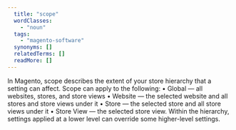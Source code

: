 ```yaml
---
  title: "scope"
  wordClasses:
    - "noun"
  tags:
    - "magento-software"
  synonyms: []
  relatedTerms: []
  readMore: []
---
```

In Magento, scope describes the extent of your store hierarchy that a setting can affect. Scope can apply to the following:
• Global — all websites, stores, and store views
• Website — the selected website and all stores and store views under it
• Store — the selected store and all store views under it
• Store View — the selected store view.
Within the hierarchy, settings applied at a lower level can override some higher-level settings.
